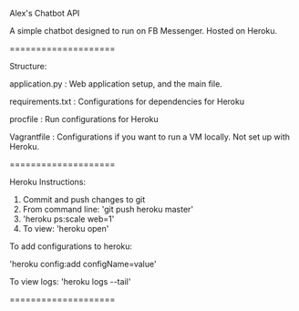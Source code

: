 Alex's Chatbot API

A simple chatbot designed to run on FB Messenger.  Hosted on Heroku.

====================

Structure:

application.py   : Web application setup, and the main file.

requirements.txt : Configurations for dependencies for Heroku

procfile         : Run configurations for Heroku

Vagrantfile      : Configurations if you want to run a VM locally.  Not set up with Heroku.

====================

Heroku Instructions:

1. Commit and push changes to git
2. From command line: 'git push heroku master'
3. 'heroku ps:scale web=1'
4. To view: 'heroku open'

To add configurations to heroku:

  'heroku config:add configName=value'

To view logs:
  'heroku logs --tail'

====================
